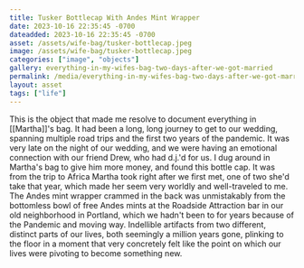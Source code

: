 ```yaml
---
title: Tusker Bottlecap With Andes Mint Wrapper
date: 2023-10-16 22:35:45 -0700
dateadded: 2023-10-16 22:35:45 -0700
asset: /assets/wife-bag/tusker-bottlecap.jpeg
image: /assets/wife-bag/tusker-bottlecap.jpeg
categories: ["image", "objects"]
gallery: everything-in-my-wifes-bag-two-days-after-we-got-married
permalink: /media/everything-in-my-wifes-bag-two-days-after-we-got-married/tusker-bottlecap-jpeg
layout: asset
tags: ["life"]
--- 
```


This is the object that made me resolve to document everything in [[Martha]]'s bag. It had been a long, long journey to get to our wedding, spanning multiple road trips and the first two years of the pandemic. It was very late on the night of our wedding, and we were having an emotional connection with our friend Drew, who had d.j.'d for us. I dug around in Martha's bag to give him more money, and found this bottle cap. It was from the trip to Africa Martha took right after we first met, one of two she'd take that year, which made her seem very worldly and well-traveled to me. The Andes mint wrapper crammed in the back was unmistakably from the bottomless bowl of free Andes mints at the Roadside Attraction bar in our old neighborhood in Portland, which we hadn't been to for years because of the Pandemic and moving way. Indellible artifacts from two different, distinct parts of our lives, both seemingly a million years gone, plinking to the floor in a moment that very concretely felt like the point on which our lives were pivoting to become something new.